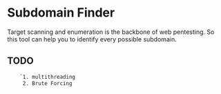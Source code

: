 # Subdomain Finder

Target scanning and enumeration is the backbone of web pentesting. So this tool can help you to identify every possible subdomain.

## TODO

```css
    `1. multithreading
     2. Brute Forcing
```